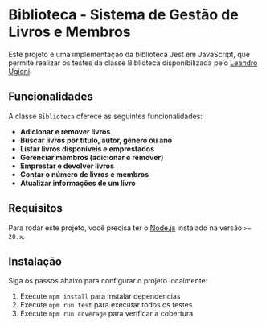 # Biblioteca - Sistema de Gestão de Livros e Membros

Este projeto é uma implementação da biblioteca Jest em JavaScript, que permite realizar os testes da classe Biblioteca disponibilizada pelo [Leandro Ugioni](https://github.com/ugioni).

## Funcionalidades

A classe `Biblioteca` oferece as seguintes funcionalidades:

- **Adicionar e remover livros**
- **Buscar livros por título, autor, gênero ou ano**
- **Listar livros disponíveis e emprestados**
- **Gerenciar membros (adicionar e remover)**
- **Emprestar e devolver livros**
- **Contar o número de livros e membros**
- **Atualizar informações de um livro**

## Requisitos

Para rodar este projeto, você precisa ter o [Node.js](https://nodejs.org/) instalado na versão `>= 20.x`.

## Instalação

Siga os passos abaixo para configurar o projeto localmente:

1. Execute `npm install` para instalar dependencias
1. Execute `npm run test` para executar todos os testes
1. Execute `npm run coverage` para verificar a cobertura
